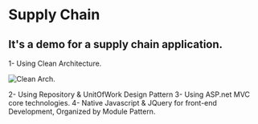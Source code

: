# Supply Chain
## It's a demo for a supply chain application.

1- Using Clean Architecture.

![Clean Arch.](https://imgur.com/AOBgBd6 "Optional title")

2- Using Repository & UnitOfWork Design Pattern
3- Using ASP.net MVC core technologies.
4- Native Javascript & JQuery for front-end Development, Organized by Module Pattern.
